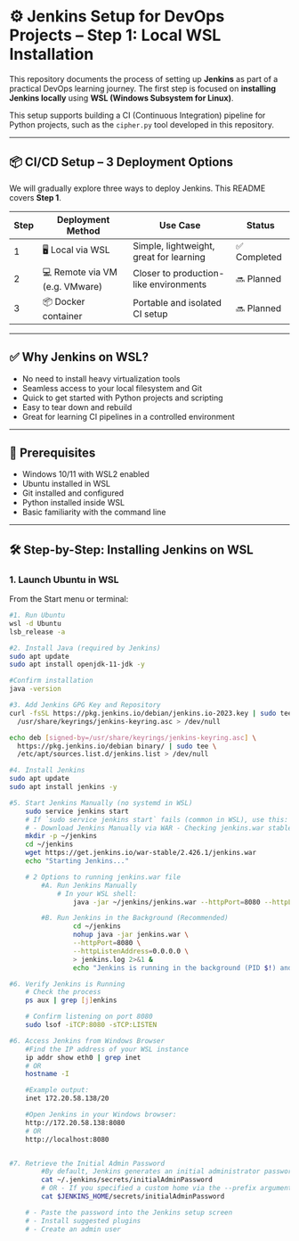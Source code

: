 # ⚙️ Jenkins Setup for DevOps Projects – Step 1: Local WSL Installation

This repository documents the process of setting up **Jenkins** as part of a practical DevOps learning journey. The first step is focused on **installing Jenkins locally** using **WSL (Windows Subsystem for Linux)**.

This setup supports building a CI (Continuous Integration) pipeline for Python projects, such as the `cipher.py` tool developed in this repository.

---

## 📦 CI/CD Setup – 3 Deployment Options

We will gradually explore three ways to deploy Jenkins. This README covers **Step 1**.

| Step | Deployment Method             | Use Case                                | Status        |
|------|-------------------------------|------------------------------------------|---------------|
| 1    | 🖥️ Local via WSL              | Simple, lightweight, great for learning  | ✅ Completed  |
| 2    | 💻 Remote via VM (e.g. VMware) | Closer to production-like environments   | 🔜 Planned    |
| 3    | 📦 Docker container           | Portable and isolated CI setup           | 🔜 Planned    |

---

## ✅ Why Jenkins on WSL?

- No need to install heavy virtualization tools
- Seamless access to your local filesystem and Git
- Quick to get started with Python projects and scripting
- Easy to tear down and rebuild
- Great for learning CI pipelines in a controlled environment

---

## 🧰 Prerequisites

- Windows 10/11 with WSL2 enabled
- Ubuntu installed in WSL
- Git installed and configured
- Python installed inside WSL
- Basic familiarity with the command line

---

## 🛠️ Step-by-Step: Installing Jenkins on WSL

### 1. Launch Ubuntu in WSL

From the Start menu or terminal:

```bash
#1. Run Ubuntu
wsl -d Ubuntu
lsb_release -a

#2. Install Java (required by Jenkins)
sudo apt update
sudo apt install openjdk-11-jdk -y

#Confirm installation
java -version

#3. Add Jenkins GPG Key and Repository
curl -fsSL https://pkg.jenkins.io/debian/jenkins.io-2023.key | sudo tee \
  /usr/share/keyrings/jenkins-keyring.asc > /dev/null

echo deb [signed-by=/usr/share/keyrings/jenkins-keyring.asc] \
  https://pkg.jenkins.io/debian binary/ | sudo tee \
  /etc/apt/sources.list.d/jenkins.list > /dev/null

#4. Install Jenkins
sudo apt update
sudo apt install jenkins -y

#5. Start Jenkins Manually (no systemd in WSL)
    sudo service jenkins start
    # If `sudo service jenkins start` fails (common in WSL), use this:
    # - Download Jenkins Manually via WAR - Checking jenkins.war stable version -> https://get.jenkins.io/war-stable/
    mkdir -p ~/jenkins
    cd ~/jenkins
    wget https://get.jenkins.io/war-stable/2.426.1/jenkins.war
    echo "Starting Jenkins..."

    # 2 Options to running jenkins.war file
        #A. Run Jenkins Manually
            # In your WSL shell:
                java -jar ~/jenkins/jenkins.war --httpPort=8080 --httpListenAddress=0.0.0.0

        #B. Run Jenkins in the Background (Recommended)
                cd ~/jenkins
                nohup java -jar jenkins.war \
                --httpPort=8080 \
                --httpListenAddress=0.0.0.0 \
                > jenkins.log 2>&1 &
                echo "Jenkins is running in the background (PID $!) and logging to jenkins.log."

#6. Verify Jenkins is Running
    # Check the process
    ps aux | grep [j]enkins

    # Confirm listening on port 8080
    sudo lsof -iTCP:8080 -sTCP:LISTEN

#6. Access Jenkins from Windows Browser
    #Find the IP address of your WSL instance
    ip addr show eth0 | grep inet
    # OR 
    hostname -I

    #Example output:
    inet 172.20.58.138/20

    #Open Jenkins in your Windows browser:
    http://172.20.58.138:8080
    # OR
    http://localhost:8080


#7. Retrieve the Initial Admin Password
        #By default, Jenkins generates an initial administrator password in its home directory. For manual WAR launches, the default Jenkins home is ~/.jenkins:
        cat ~/.jenkins/secrets/initialAdminPassword
        # OR - If you specified a custom home via the --prefix argument or the JENKINS_HOME environment variable, replace ~/.jenkins with that directory:
        cat $JENKINS_HOME/secrets/initialAdminPassword

    # - Paste the password into the Jenkins setup screen
    # - Install suggested plugins
    # - Create an admin user
